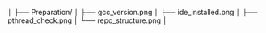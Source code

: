 │
├── Preparation/
│   ├── gcc_version.png
│   ├── ide_installed.png
│   ├── pthread_check.png
│   └── repo_structure.png
│
